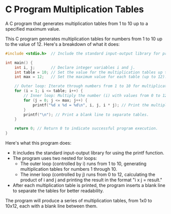 # C Program Multiplication Tables
A C program that generates multiplication tables from 1 to 10 up to a specified maximum value.

This C program generates multiplication tables for numbers from 1 to 10 up to the value of 12. Here's a breakdown of what it does:

```c
#include <stdio.h>  // Include the standard input-output library for printf.

int main() {
    int i, j;       // Declare integer variables i and j.
    int table = 10; // Set the value for the multiplication tables up to 10.
    int max = 12;   // Set the maximum value for each table (up to 12).

    // Outer loop: Iterate through numbers from 1 to 10 for multiplication tables.
    for (i = 1; i <= table; i++) {
        // Inner loop: Multiply the number (i) with values from 0 to 12.
        for (j = 0; j <= max; j++) {
            printf("%d x %d = %d\n", i, j, i * j); // Print the multiplication equation.
        }
        printf("\n"); // Print a blank line to separate tables.
    }

    return 0; // Return 0 to indicate successful program execution.
}
```

Here's what this program does:
* It includes the standard input-output library for using the printf function.
* The program uses two nested for loops:
    * The outer loop (controlled by i) runs from 1 to 10, generating multiplication tables for numbers 1 through 10.
    * The inner loop (controlled by j) runs from 0 to 12, calculating the product of i and j and printing the result in the format "i x j = result."
* After each multiplication table is printed, the program inserts a blank line to separate the tables for better readability.

The program will produce a series of multiplication tables, from 1x0 to 10x12, each with a blank line between them.
